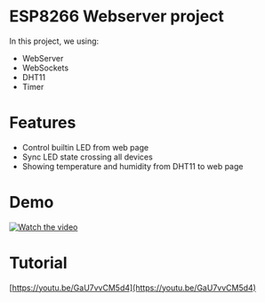 # ESP8266 Webserver project

In this project, we using:

- WebServer
- WebSockets
- DHT11
- Timer

# Features

- Control builtin LED from web page
- Sync LED state crossing all devices
- Showing temperature and humidity from DHT11 to web page

# Demo
 
 [![Watch the video](https://i.imgur.com/LyOaBnb.jpeg)](https://youtu.be/QTgNVFy-XM0)

# Tutorial

[https://youtu.be/GaU7vvCM5d4](https://youtu.be/GaU7vvCM5d4)